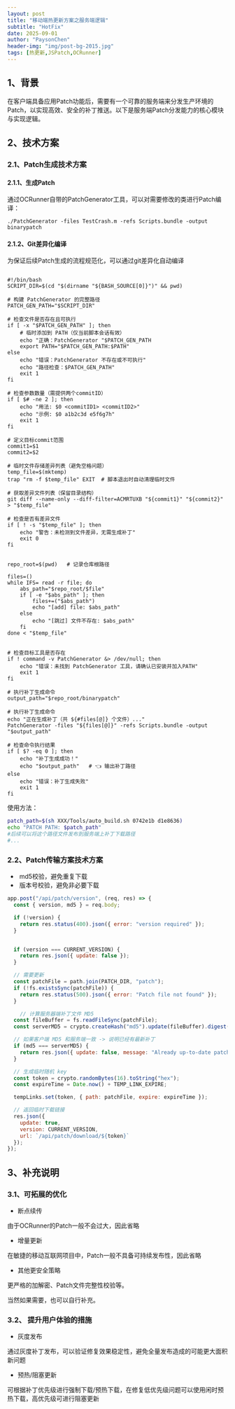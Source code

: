 ```yaml
---
layout: post
title: "移动端热更新方案之服务端逻辑"
subtitle: "HotFix"
date: 2025-09-01
author: "PaysonChen"
header-img: "img/post-bg-2015.jpg"
tags: [热更新,JSPatch,OCRunner]
---
```


## 1、背景

​	在客户端具备应用Patch功能后，需要有一个可靠的服务端来分发生产环境的Patch，以实现高效、安全的补丁推送。以下是服务端Patch分发能力的核心模块与实现逻辑。

## 2、技术方案

### 2.1、Patch生成技术方案

#### 2.1.1、生成Patch

通过OCRunner自带的PatchGenerator工具，可以对需要修改的类进行Patch编译：

```shell
./PatchGenerator -files TestCrash.m -refs Scripts.bundle -output binarypatch
```

#### 2.1.2、Git差异化编译

为保证后续Patch生成的流程规范化，可以通过git差异化自动编译

```shell

#!/bin/bash
SCRIPT_DIR=$(cd "$(dirname "${BASH_SOURCE[0]}")" && pwd)

# 构建 PatchGenerator 的完整路径
PATCH_GEN_PATH="$SCRIPT_DIR"

# 检查文件是否存在且可执行
if [ -x "$PATCH_GEN_PATH" ]; then
    # 临时添加到 PATH（仅当前脚本会话有效）
    echo "正确：PatchGenerator "$PATCH_GEN_PATH
    export PATH="$PATCH_GEN_PATH:$PATH"
else
    echo "错误：PatchGenerator 不存在或不可执行"
    echo "路径检查：$PATCH_GEN_PATH"
    exit 1
fi

# 检查参数数量（需提供两个commitID）
if [ $# -ne 2 ]; then
    echo "用法: $0 <commitID1> <commitID2>"
    echo "示例: $0 a1b2c3d e5f6g7h"
    exit 1
fi

# 定义目标commit范围
commit1=$1
commit2=$2

# 临时文件存储差异列表（避免空格问题）
temp_file=$(mktemp)
trap "rm -f $temp_file" EXIT  # 脚本退出时自动清理临时文件

# 获取差异文件列表（保留目录结构）
git diff --name-only --diff-filter=ACMRTUXB "${commit1}" "${commit2}" > "$temp_file"

# 检查是否有差异文件
if [ ! -s "$temp_file" ]; then
    echo "警告：未检测到文件差异，无需生成补丁"
    exit 0
fi


repo_root=$(pwd)   # 记录仓库根路径

files=()
while IFS= read -r file; do
    abs_path="$repo_root/$file"
    if [ -e "$abs_path" ]; then
        files+=("$abs_path")
        echo "[add] file: $abs_path"
    else
        echo "[跳过] 文件不存在: $abs_path"
    fi
done < "$temp_file"


# 检查目标工具是否存在
if ! command -v PatchGenerator &> /dev/null; then
    echo "错误：未找到 PatchGenerator 工具，请确认已安装并加入PATH"
    exit 1
fi

# 执行补丁生成命令
output_path="$repo_root/binarypatch"

# 执行补丁生成命令
echo "正在生成补丁（共 ${#files[@]} 个文件）..."
PatchGenerator -files "${files[@]}" -refs Scripts.bundle -output "$output_path"

# 检查命令执行结果
if [ $? -eq 0 ]; then
    echo "补丁生成成功！"
    echo "$output_path"   # 👈 输出补丁路径
else
    echo "错误：补丁生成失败"
    exit 1
fi

```

使用方法：

```sh
patch_path=$(sh XXX/Tools/auto_build.sh 0742e1b d1e8636)
echo "PATCH PATH: $patch_path"
#后续可以将这个路径文件发布到服务端上补丁下载路径
#...
```



### 2.2、Patch传输方案技术方案

- ​	md5校验，避免重复下载
- ​	版本号校验，避免非必要下载

```js
app.post("/api/patch/version", (req, res) => {
  const { version, md5 } = req.body;

  if (!version) {
    return res.status(400).json({ error: "version required" });
  }


  if (version === CURRENT_VERSION) {
    return res.json({ update: false });
  }

  // 需要更新
  const patchFile = path.join(PATCH_DIR, "patch");
  if (!fs.existsSync(patchFile)) {
    return res.status(500).json({ error: "Patch file not found" });
  }

    // 计算服务器端补丁文件 MD5
  const fileBuffer = fs.readFileSync(patchFile);
  const serverMD5 = crypto.createHash("md5").update(fileBuffer).digest("hex");

  // 如果客户端 MD5 和服务端一致 -> 说明已经有最新补丁
  if (md5 === serverMD5) {
    return res.json({ update: false, message: "Already up-to-date patch" });
  }

  // 生成临时随机 key
  const token = crypto.randomBytes(16).toString("hex");
  const expireTime = Date.now() + TEMP_LINK_EXPIRE;

  tempLinks.set(token, { path: patchFile, expire: expireTime });

  // 返回临时下载链接
  res.json({
    update: true,
    version: CURRENT_VERSION,
    url: `/api/patch/download/${token}`
  });
});

```



## 3、补充说明

### 3.1、可拓展的优化

- 断点续传

由于OCRunner的Patch一般不会过大，因此省略

- 增量更新

在敏捷的移动互联网项目中，Patch一般不具备可持续发布性，因此省略

- 其他更安全策略

更严格的加解密、Patch文件完整性校验等。

当然如果需要，也可以自行补充。

### 3.2、 提升用户体验的措施

- 灰度发布 

通过灰度补丁发布，可以验证修复效果稳定性，避免全量发布造成的可能更大面积新问题

- 预热/阻塞更新

可根据补丁优先级进行强制下载/预热下载，在修复低优先级问题可以使用闲时预热下载，高优先级可进行阻塞更新

